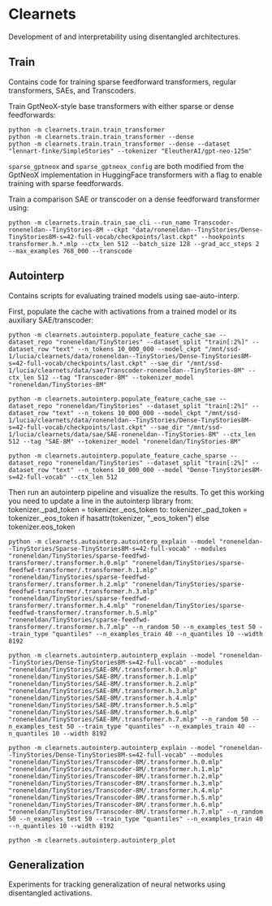 # Clearnets

Development of and interpretability using disentangled architectures.

## Train

Contains code for training sparse feedforward transformers, regular transformers, SAEs, and Transcoders.

Train GptNeoX-style base transformers with either sparse or dense feedforwards:

```
python -m clearnets.train.train_transformer
python -m clearnets.train.train_transformer --dense
python -m clearnets.train.train_transformer --dense --dataset "lennart-finke/SimpleStories" --tokenizer "EleutherAI/gpt-neo-125m"
```

`sparse_gptneox` and `sparse_gptneox_config` are both modified from the GptNeoX implementation in HuggingFace transformers with a flag to enable training with sparse feedforwards.

Train a comparison SAE or transcoder on a dense feedforward transformer using:

```
python -m clearnets.train.train_sae_cli --run_name Transcoder-roneneldan--TinyStories-8M --ckpt "data/roneneldan--TinyStories/Dense-TinyStories8M-s=42-full-vocab/checkpoints/last.ckpt" --hookpoints transformer.h.*.mlp --ctx_len 512 --batch_size 128 --grad_acc_steps 2 --max_examples 768_000 --transcode
```

## Autointerp

Contains scripts for evaluating trained models using sae-auto-interp.

First, populate the cache with activations from a trained model or its auxiliary SAE/transcoder:

```
python -m clearnets.autointerp.populate_feature_cache_sae --dataset_repo "roneneldan/TinyStories" --dataset_split "train[:2%]" --dataset_row "text" --n_tokens 10_000_000 --model_ckpt "/mnt/ssd-1/lucia/clearnets/data/roneneldan--TinyStories/Dense-TinyStories8M-s=42-full-vocab/checkpoints/last.ckpt" --sae_dir "/mnt/ssd-1/lucia/clearnets/data/sae/Transcoder-roneneldan--TinyStories-8M" --ctx_len 512 --tag "Transcoder-8M" --tokenizer_model "roneneldan/TinyStories-8M"

python -m clearnets.autointerp.populate_feature_cache_sae --dataset_repo "roneneldan/TinyStories" --dataset_split "train[:2%]" --dataset_row "text" --n_tokens 10_000_000 --model_ckpt "/mnt/ssd-1/lucia/clearnets/data/roneneldan--TinyStories/Dense-TinyStories8M-s=42-full-vocab/checkpoints/last.ckpt" --sae_dir "/mnt/ssd-1/lucia/clearnets/data/sae/SAE-roneneldan--TinyStories-8M" --ctx_len 512 --tag "SAE-8M" --tokenizer_model "roneneldan/TinyStories-8M"

python -m clearnets.autointerp.populate_feature_cache_sparse --dataset_repo "roneneldan/TinyStories" --dataset_split "train[:2%]" --dataset_row "text" --n_tokens 10_000_000 --model "Dense-TinyStories8M-s=42-full-vocab" --ctx_len 512 
```

Then run an autointerp pipeline and visualize the results. To get this working you need to update a line in the autointerp library from:
tokenizer._pad_token = tokenizer._eos_token
to:
tokenizer._pad_token = tokenizer._eos_token if hasattr(tokenizer, "_eos_token") else tokenizer.eos_token

```
python -m clearnets.autointerp.autointerp_explain --model "roneneldan--TinyStories/Sparse-TinyStories8M-s=42-full-vocab" --modules "roneneldan/TinyStories/sparse-feedfwd-transformer/.transformer.h.0.mlp" "roneneldan/TinyStories/sparse-feedfwd-transformer/.transformer.h.1.mlp" "roneneldan/TinyStories/sparse-feedfwd-transformer/.transformer.h.2.mlp" "roneneldan/TinyStories/sparse-feedfwd-transformer/.transformer.h.3.mlp" "roneneldan/TinyStories/sparse-feedfwd-transformer/.transformer.h.4.mlp" "roneneldan/TinyStories/sparse-feedfwd-transformer/.transformer.h.5.mlp" "roneneldan/TinyStories/sparse-feedfwd-transformer/.transformer.h.7.mlp" --n_random 50 --n_examples_test 50 --train_type "quantiles" --n_examples_train 40 --n_quantiles 10 --width 8192

python -m clearnets.autointerp.autointerp_explain --model "roneneldan--TinyStories/Dense-TinyStories8M-s=42-full-vocab" --modules "roneneldan/TinyStories/SAE-8M/.transformer.h.0.mlp" "roneneldan/TinyStories/SAE-8M/.transformer.h.1.mlp" "roneneldan/TinyStories/SAE-8M/.transformer.h.2.mlp" "roneneldan/TinyStories/SAE-8M/.transformer.h.3.mlp" "roneneldan/TinyStories/SAE-8M/.transformer.h.4.mlp" "roneneldan/TinyStories/SAE-8M/.transformer.h.5.mlp" "roneneldan/TinyStories/SAE-8M/.transformer.h.6.mlp" "roneneldan/TinyStories/SAE-8M/.transformer.h.7.mlp" --n_random 50 --n_examples_test 50 --train_type "quantiles" --n_examples_train 40 --n_quantiles 10 --width 8192

python -m clearnets.autointerp.autointerp_explain --model "roneneldan--TinyStories/Dense-TinyStories8M-s=42-full-vocab" --modules "roneneldan/TinyStories/Transcoder-8M/.transformer.h.0.mlp" "roneneldan/TinyStories/Transcoder-8M/.transformer.h.1.mlp" "roneneldan/TinyStories/Transcoder-8M/.transformer.h.2.mlp" "roneneldan/TinyStories/Transcoder-8M/.transformer.h.3.mlp" "roneneldan/TinyStories/Transcoder-8M/.transformer.h.4.mlp" "roneneldan/TinyStories/Transcoder-8M/.transformer.h.5.mlp" "roneneldan/TinyStories/Transcoder-8M/.transformer.h.6.mlp" "roneneldan/TinyStories/Transcoder-8M/.transformer.h.7.mlp" --n_random 50 --n_examples_test 50 --train_type "quantiles" --n_examples_train 40 --n_quantiles 10 --width 8192

python -m clearnets.autointerp.autointerp_plot

```

## Generalization

Experiments for tracking generalization of neural networks using disentangled activations.